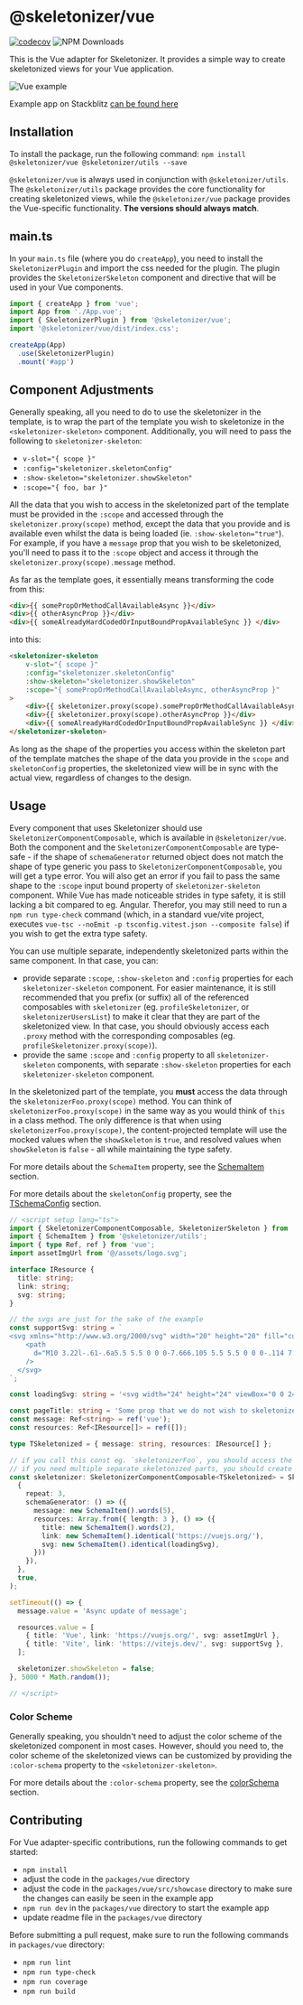 # @skeletonizer/vue
[![codecov](https://codecov.io/github/lukaVarga/skeletonizer/graph/badge.svg?token=4YZYRB9UN7)](https://codecov.io/github/lukaVarga/skeletonizer)
![NPM Downloads](https://img.shields.io/npm/dy/%40skeletonizer%2Fvue?style=for-the-badge&labelColor=%23444&color=%23090)


This is the Vue adapter for Skeletonizer. It provides a simple way to create skeletonized views for your Vue application.

![Vue example](https://github.com/lukaVarga/skeletonizer/blob/main/assets/skeletonizer-example-vue.gif?raw=true)

Example app on Stackblitz [can be found here](https://stackblitz.com/edit/skeletonizer-vue-example?file=src%2Fviews%2Fdashboard%2FAnalyticsAward.vue)

## Installation
To install the package, run the following command:
`npm install @skeletonizer/vue @skeletonizer/utils --save`

`@skeletonizer/vue` is always used in conjunction with `@skeletonizer/utils`. The `@skeletonizer/utils` package provides the core functionality for creating skeletonized views, while the `@skeletonizer/vue` package provides the Vue-specific functionality. **The versions should always match**.

## main.ts
In your `main.ts` file (where you do `createApp`), you need to install the `SkeletonizerPlugin` and import the css needed for the plugin. The plugin provides the `SkeletonizerSkeleton` component and directive that will be used in your Vue components.

```typescript
import { createApp } from 'vue';
import App from './App.vue';
import { SkeletonizerPlugin } from '@skeletonizer/vue';
import '@skeletonizer/vue/dist/index.css';

createApp(App)
  .use(SkeletonizerPlugin)
  .mount('#app')
```

## Component Adjustments
Generally speaking, all you need to do to use the skeletonizer in the template, is to wrap the part of the template you wish to skeletonize in the `<skeletonizer-skeleton>` component. Additionally, you will need to pass the following to `skeletonizer-skeleton`:
- `v-slot="{ scope }"`
- `:config="skeletonizer.skeletonConfig"`
- `:show-skeleton="skeletonizer.showSkeleton"`
- `:scope="{ foo, bar }"`

All the data that you wish to access in the skeletonized part of the template must be provided in the `:scope` and accessed through the `skeletonizer.proxy(scope)` method, except the data that you provide and is available even whilst the data is being loaded (ie. `:show-skeleton="true"`). For example, if you have a `message` prop that you wish to be skeletonized, you'll need to pass it to the `:scope` object and access it through the `skeletonizer.proxy(scope).message` method.

As far as the template goes, it essentially means transforming the code from this:
```html
<div>{{ somePropOrMethodCallAvailableAsync }}</div>
<div>{{ otherAsyncProp }}</div>
<div>{{ someAlreadyHardCodedOrInputBoundPropAvailableSync }} </div>
```

into this:

```html
<skeletonizer-skeleton
    v-slot="{ scope }"
    :config="skeletonizer.skeletonConfig"
    :show-skeleton="skeletonizer.showSkeleton"
    :scope="{ somePropOrMethodCallAvailableAsync, otherAsyncProp }"
>
    <div>{{ skeletonizer.proxy(scope).somePropOrMethodCallAvailableAsync }}</div>
    <div>{{ skeletonizer.proxy(scope).otherAsyncProp }}</div>
    <div>{{ someAlreadyHardCodedOrInputBoundPropAvailableSync }} </div>
</skeletonizer-skeleton>
```

As long as the shape of the properties you access within the skeleton part of the template matches the shape of the data you provide in the `scope` and `skeletonConfig` properties, the skeletonized view will be in sync with the actual view, regardless of changes to the design.

## Usage
Every component that uses Skeletonizer should use `SkeletonizerComponentComposable`, which is available in `@skeletonizer/vue`. Both the component and the `SkeletonizerComponentComposable` are type-safe - if the shape of `schemaGenerator` returned object does not match the shape of type generic you pass to `SkeletonizerComponentComposable`, you will get a type error. You will also get an error if you fail to pass the same shape to the `:scope` input bound property of `skeletonizer-skeleton` component. While Vue has made noticeable strides in type safety, it is still lacking a bit compared to eg. Angular. Therefor, you may still need to run a `npm run type-check` command (which, in a standard vue/vite project, executes `vue-tsc --noEmit -p tsconfig.vitest.json --composite false`) if you wish to get the extra type safety.

You can use multiple separate, independently skeletonized parts within the same component. In that case, you can: 
- provide separate `:scope`, `:show-skeleton` and `:config` properties for each `skeletonizer-skeleton` component. For easier maintenance, it is still recommended that you prefix (or suffix) all of the referenced composables with `skeletonizer` (eg. `profileSkeletonizer`, or `skeletonizerUsersList`) to make it clear that they are part of the skeletonized view. In that case, you should obviously access each `.proxy` method with the corresponding composables (eg. `profileSkeletonizer.proxy(scope)`).
- provide the same `:scope` and `:config` property to all `skeletonizer-skeleton` components, with separate `:show-skeleton` properties for each `skeletonizer-skeleton` component.

In the skeletonized part of the template, you **must** access the data through the `skeletonizerFoo.proxy(scope)` method.
You can think of `skeletonizerFoo.proxy(scope)` in the same way as you would think of `this` in a class method. The only difference is that when using `skeletonizerFoo.proxy(scope)`, the content-projected template will use the mocked values when the `showSkeleton` is `true`, and resolved values when `showSkeleton` is `false` - all while maintaining the type safety.

For more details about the `SchemaItem` property, see the [SchemaItem](/packages/utils/README.md#schemaitem) section.

For more details about the `skeletonConfig` property, see the [TSchemaConfig](/packages/utils/README.md#tschemaconfig) section.


```typescript
// <script setup lang="ts">
import { SkeletonizerComponentComposable, SkeletonizerSkeleton } from '@skeletonizer/vue';
import { SchemaItem } from '@skeletonizer/utils';
import { type Ref, ref } from 'vue';
import assetImgUrl from '@/assets/logo.svg';

interface IResource {
  title: string;
  link: string;
  svg: string;
}

// the svgs are just for the sake of the example
const supportSvg: string = `
<svg xmlns="http://www.w3.org/2000/svg" width="20" height="20" fill="currentColor">
    <path
      d="M10 3.22l-.61-.6a5.5 5.5 0 0 0-7.666.105 5.5 5.5 0 0 0-.114 7.665L10 18.78l8.39-8.4a5.5 5.5 0 0 0-.114-7.665 5.5 5.5 0 0 0-7.666-.105l-.61.61z"
    />
  </svg>
`;

const loadingSvg: string = '<svg width="24" height="24" viewBox="0 0 24 24" xmlns="http://www.w3.org/2000/svg"><style>.spinner{transform-origin:center;animation:spinner .75s linear infinite}@keyframes spinner{from{transform:rotate(0deg)}to{transform:rotate(360deg)}}</style><g class="spinner"><circle cx="12" cy="2.5" r="1.5" opacity=".14"/><circle cx="16.75" cy="3.77" r="1.5" opacity=".29"/><circle cx="20.23" cy="7.25" r="1.5" opacity=".43"/><circle cx="21.50" cy="12.00" r="1.5" opacity=".57"/><circle cx="20.23" cy="16.75" r="1.5" opacity=".71"/><circle cx="16.75" cy="20.23" r="1.5" opacity=".86"/><circle cx="12" cy="21.5" r="1.5"/></g></svg>';

const pageTitle: string = 'Some prop that we do not wish to skeletonize, but wish to use in the view nonetheless';
const message: Ref<string> = ref('vue');
const resources: Ref<IResource[]> = ref([]);

type TSkeletonized = { message: string, resources: IResource[] };

// if you call this const eg. `skeletonizerFoo`, you should access the skeletonized props in the template with `skeletonizerFoo.proxy(scope).someProp`
// if you need multiple separate skeletonized parts, you should create multiple separate composables using `SkeletonizerComponentComposable.generate` and provide separate `:scope`, `:show-skeleton` and `:config` properties for each `skeletonizer-skeleton` component. 
const skeletonizer: SkeletonizerComponentComposable<TSkeletonized> = SkeletonizerComponentComposable.generate<TSkeletonized>(
  {
    repeat: 3,
    schemaGenerator: () => ({
      message: new SchemaItem().words(5),
      resources: Array.from({ length: 3 }, () => ({
        title: new SchemaItem().words(2),
        link: new SchemaItem().identical('https://vuejs.org/'),
        svg: new SchemaItem().identical(loadingSvg),
      }))
    }),
  },
  true,
);

setTimeout(() => {
  message.value = 'Async update of message';

  resources.value = [
    { title: 'Vue', link: 'https://vuejs.org/', svg: assetImgUrl },
    { title: 'Vite', link: 'https://vitejs.dev/', svg: supportSvg },
  ];

  skeletonizer.showSkeleton = false;
}, 5000 * Math.random());

// </script>
```

### Color Scheme
Generally speaking, you shouldn't need to adjust the color scheme of the skeletonized component in most cases. However, should you need to, the color scheme of the skeletonized views can be customized by providing the `:color-schema` property to the `<skeletonizer-skeleton>`.

For more details about the `:color-schema` property, see the [colorSchema](/packages/utils/README.md#colorschema) section.


## Contributing
For Vue adapter-specific contributions, run the following commands to get started:
- `npm install`
- adjust the code in the `packages/vue` directory
- adjust the code in the `packages/vue/src/showcase` directory to make sure the changes can easily be seen in the example app
- `npm run dev` in the `packages/vue` directory to start the example app
- update readme file in the `packages/vue` directory

Before submitting a pull request, make sure to run the following commands in `packages/vue` directory:
- `npm run lint`
- `npm run type-check`
- `npm run coverage`
- `npm run build`
